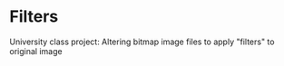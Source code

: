 # Filters
University class project: Altering bitmap image files to apply "filters" to original image
